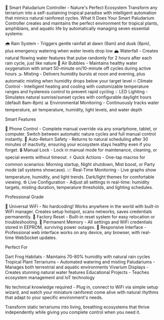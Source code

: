 🌿 Smart Paludarium Controller - Nature's Perfect Ecosystem
Transform any terrarium into a self-sustaining tropical paradise with intelligent automation that mimics natural rainforest cycles.
What It Does
Your Smart Paludarium Controller creates and maintains the perfect environment for tropical plants, amphibians, and aquatic life by automatically managing seven essential systems:


🌧️ Rain System - Triggers gentle rainfall at dawn (8am) and dusk (8pm), plus emergency watering when water levels drop low
🏔️ Waterfall - Creates natural flowing water features that pulse randomly for 2 hours after each rain cycle, just like nature
🫧 Air Bubbles - Maintains healthy water oxygenation with smart 50-minute on/10-minute off cycles during active hours
🌫️ Misting - Delivers humidity bursts at noon and evening, plus automatic misting when humidity drops below your target level
🔥 Climate Control - Intelligent heating and cooling with customizable temperature ranges and hysteresis control to prevent rapid cycling
💡 LED Lighting - Simulates natural sunrise/sunset cycles with configurable daylight hours (default 8am-8pm)
📊 Environmental Monitoring - Continuously tracks water temperature, air temperature, humidity, light levels, and water depth


Smart Features

📱 Phone Control - Complete manual override via any smartphone, tablet, or computer. Switch between automatic nature cycles and full manual control instantly.
🤖 Auto-Return Safety - Returns to natural scheduling after 30 minutes of inactivity, ensuring your ecosystem stays healthy even if you forget.
🔒 Manual Lock - Lock in manual mode for maintenance, cleaning, or special events without timeout.
⚡ Quick Actions - One-tap macros for common scenarios: Morning startup, Night shutdown, Mist boost, or Party mode (all systems showcase).
📈 Real-Time Monitoring - Live graphs show temperature, humidity, and light trends. Dark/light themes for comfortable viewing.
⚙️ Live Configuration - Adjust all settings in real-time: humidity targets, misting duration, temperature thresholds, and lighting schedules.



Professional Grade

🛜 Universal WiFi - No hardcoding! Works anywhere in the world with built-in WiFi manager. Creates setup hotspot, scans networks, saves credentials permanently.
🔄 Factory Reset - Built-in reset system for easy relocation or troubleshooting.
💾 Permanent Memory - All settings and WiFi credentials stored in EEPROM, surviving power outages.
📱 Responsive Interface - Professional web interface works on any device, any browser, with real-time WebSocket updates.


Perfect For

Dart Frog Habitats - Maintains 70-80% humidity with natural rain cycles
Tropical Plant Terrariums - Automated watering and misting
Paludariums - Manages both terrestrial and aquatic environments
Vivarium Displays - Creates stunning natural water features
Educational Projects - Teaches ecosystem management and IoT technology

No technical knowledge required -
Plug in, connect to WiFi via simple setup wizard, and watch your miniature rainforest come alive with natural rhythms that adapt to your specific environment's needs.


Transform static terrariums into living, breathing ecosystems that thrive independently while giving you complete control when you need it.
